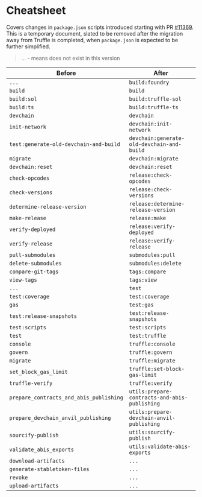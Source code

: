 # Cheatsheet

Covers changes in `package.json` scripts introduced starting with PR [#11369](https://github.com/celo-org/celo-monorepo/pull/11369). This is a temporary document, slated to be removed after the migration away from Truffle is completed, when `package.json` is expected to be further simplified.

> ... - means does not exist in this version

| Before                                  | After                                         |
| --------------------------------------- | --------------------------------------------- |
| `...`                                   | `build:foundry`                               |
| `build`                                 | `build`                                       |
| `build:sol`                             | `build:truffle-sol`                           |
| `build:ts`                              | `build:truffle-ts`                            |
| `devchain`                              | `devchain`                                    |
| `init-network`                          | `devchain:init-network`                       |
| `test:generate-old-devchain-and-build`  | `devchain:generate-old-devchain-and-build`    |
| `migrate`                               | `devchain:migrate`                            |
| `devchain:reset`                        | `devchain:reset`                              |
| `check-opcodes`                         | `release:check-opcodes`                       |
| `check-versions`                        | `release:check-versions`                      |
| `determine-release-version`             | `release:determine-release-version`           |
| `make-release`                          | `release:make`                                |
| `verify-deployed`                       | `release:verify-deployed`                     |
| `verify-release`                        | `release:verify-release`                      |
| `pull-submodules`                       | `submodules:pull`                             |
| `delete-submodules`                     | `submodules:delete`                           |
| `compare-git-tags`                      | `tags:compare`                                |
| `view-tags`                             | `tags:view`                                   |
| `...`                                   | `test`                                        |
| `test:coverage`                         | `test:coverage`                               |
| `gas`                                   | `test:gas`                                    |
| `test:release-snapshots`                | `test:release-snapshots`                      |
| `test:scripts`                          | `test:scripts`                                |
| `test`                                  | `test:truffle`                                |
| `console`                               | `truffle:console`                             |
| `govern`                                | `truffle:govern`                              |
| `migrate`                               | `truffle:migrate`                             |
| `set_block_gas_limit`                   | `truffle:set-block-gas-limit`                 |
| `truffle-verify`                        | `truffle:verify`                              |
| `prepare_contracts_and_abis_publishing` | `utils:prepare-contracts-and-abis-publishing` |
| `prepare_devchain_anvil_publishing`     | `utils:prepare-devchain-anvil-publishing`     |
| `sourcify-publish`                      | `utils:sourcify-publish`                      |
| `validate_abis_exports`                 | `utils:validate-abis-exports`                 |
| `download-artifacts`                    | `...`                                         |
| `generate-stabletoken-files`            | `...`                                         |
| `revoke`                                | `...`                                         |
| `upload-artifacts`                      | `...`                                         |

